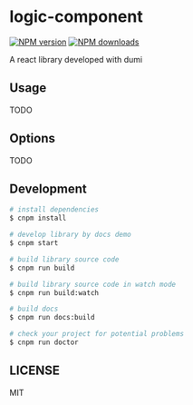 # logic-component

[![NPM version](https://img.shields.io/npm/v/logic-component.svg?style=flat)](https://npmjs.org/package/logic-component)
[![NPM downloads](http://img.shields.io/npm/dm/logic-component.svg?style=flat)](https://npmjs.org/package/logic-component)

A react library developed with dumi

## Usage

TODO

## Options

TODO

## Development

```bash
# install dependencies
$ cnpm install

# develop library by docs demo
$ cnpm start

# build library source code
$ cnpm run build

# build library source code in watch mode
$ cnpm run build:watch

# build docs
$ cnpm run docs:build

# check your project for potential problems
$ cnpm run doctor
```

## LICENSE

MIT
